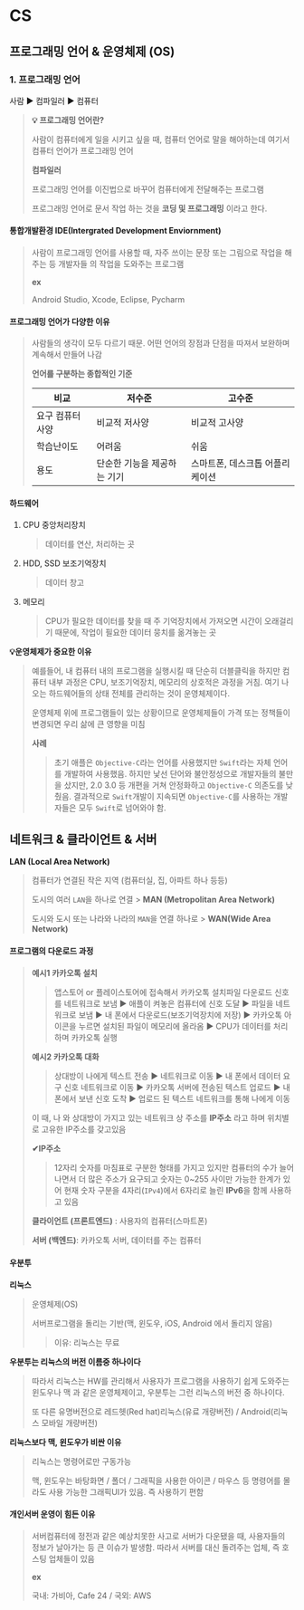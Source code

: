 # CS

## 프로그래밍 언어 & 운영체제 (OS)

### 1. 프로그래밍 언어

사람 ▶ 컴파일러 ▶ 컴퓨터

> **💡 프로그래밍 언어란?**
>
> 사람이 컴퓨터에게 일을 시키고 싶을 때, 컴퓨터 언어로 말을 해야하는데 여기서 컴퓨터 언어가 프로그래밍 언어
>
> **컴파일러**
>
> 프로그래밍 언어를 이진법으로 바꾸어 컴퓨터에게 전달해주는 프로그램
>
> 프로그래밍 언어로 문서 작업 하는 것을 **코딩 및 프로그래밍** 이라고 한다.



#### 통합개발환경 IDE(Intergrated Development Enviornment)

> 사람이 프로그래밍 언어를 사용할 때, 자주 쓰이는 문장 또는 그림으로 작업을 해주는 등 개발자들 의 작업을 도와주는 프로그램
>
> **ex**
>
> Android Studio, Xcode, Eclipse, Pycharm



#### 프로그래밍 언어가 다양한 이유

> 사람들의 생각이 모두 다르기 때문. 어떤 언어의 장점과 단점을 따져서 보완하며 계속해서 만들어 나감
>
> **언어를 구분하는 종합적인 기준**
>
> | 비교             | 저수준                      | 고수준                          |
> | ---------------- | --------------------------- | ------------------------------- |
> | 요구 컴퓨터 사양 | 비교적 저사양               | 비교적 고사양                   |
> | 학습난이도       | 어려움                      | 쉬움                            |
> | 용도             | 단순한 기능을 제공하는 기기 | 스마트폰, 데스크톱 어플리케이션 |



#### 하드웨어

1. CPU 중앙처리장치

   > 데이터를 연산, 처리하는 곳

2. HDD, SSD 보조기억장치

   > 데이터 창고

3. 메모리

   > CPU가 필요한 데이터를 찾을 때 주 기억장치에서 가져오면 시간이 오래걸리기 때문에, 작업이 필요한 데이터 뭉치를 옮겨놓는 곳

**💡운영체제가 중요한 이유**

> 예를들어, 내 컴퓨터 내의 프로그램을 실행시킬 때 단순히 더블클릭을 하지만 컴퓨터 내부 과정은 CPU, 보조기억장치, 메모리의 상호적은 과정을 거침. 여기 나오는 하드웨어들의 상태 전체를 관리하는 것이 운영체제이다.
>
> 운영체제 위에 프로그램들이 있는 상황이므로 운영체제들이 가격 또는 정책들이 변경되면 우리 삶에 큰 영향을 미침
>
> **사례** 
>
> > 초기 애플은 `Objective-C`라는 언어를 사용했지만 `Swift`라는 자체 언어를 개발하여 사용했음. 하지만 낯선 단어와 불안정성으로 개발자들의 불만을 샀지만, 2.0 3.0 등 개편을 거쳐 안정화하고 `Objective-C` 의존도를 낮췄음. 결과적으로 `Swift`개발이 지속되면 `Objective-C`를 사용하는 개발자들은 모두 `Swift`로 넘어와야 함.





## 네트워크 & 클라이언트 & 서버

**LAN (Local Area Network)**

> 컴퓨터가 연결된 작은 지역 (컴퓨터실, 집, 아파트 하나 등등)
>
> 도시의 여러 `LAN`을 하나로 연결 > **MAN (Metropolitan Area Network)**
>
> 도시와 도시 또는 나라와 나라의 `MAN`을 연결 하나로 > **WAN(Wide Area Network)**



#### 프로그램의 다운로드 과정

> #### 
>
> **예시1 카카오톡 설치**
>
> > 앱스토어 or 플레이스토어에 접속해서 카카오톡 설치파일 다운로드 신호를 네트워크로 보냄 ▶ 애플이 켜놓은 컴퓨터에 신호 도달 ▶ 파일을 네트워크로 보냄 ▶ 내 폰에서 다운로드(보조기억장치에 저장) ▶ 카카오톡 아이콘을 누르면 설치된 파일이 메모리에 올라옴 ▶ CPU가 데이터를 처리하며 카카오톡 실행
>
> **예시2 카카오톡 대화**
>
> > 상대방이 나에게 텍스트 전송 ▶ 네트워크로 이동 ▶ 내 폰에서 데이터 요구 신호 네트워크로 이동 ▶ 카카오톡 서버에 전송된 텍스트 업로드 ▶ 내 폰에서 보낸 신호 도착 ▶ 업로드 된 텍스트 네트워크를 통해 나에게 이동
>
> 이 때, 나 와 상대방이 가지고 있는 네트워크 상 주소를 **IP주소** 라고 하며 위치별로 고유한 IP주소를 갖고있음
>
> **✔IP주소**
>
> > 12자리 숫자를 마침표로 구분한 형태를 가지고 있지만 컴퓨터의 수가 늘어나면서 더 많은 주소가 요구되고 숫자는 0~255 사이만 가능한 한계가 있어 현재 숫자 구분을 4자리(`IPv4`)에서 6자리로 늘린 **IPv6**을 함께 사용하고 있음
>
> **클라이언트 (프론트엔드)** : 사용자의 컴퓨터(스마트폰)
>
> **서버 (백엔드)**: 카카오톡 서버, 데이터를 주는 컴퓨터



#### 우분투

**리눅스**

> 운영체제(OS)
>
> 서버프로그램을 돌리는 기반(맥, 윈도우, iOS, Android 에서 돌리지 않음)
>
> > 이유: 리눅스는 무료

**우분투는 리눅스의 버전 이름중 하나이다**

> 따라서 리눅스는 HW를 관리해서 사용자가 프로그램을 사용하기 쉽게 도와주는 윈도우나 맥 과 같은 운영체제이고, 우분투는 그런 리눅스의 버전 중 하나이다.
>
> 또 다른 유명버전으로 레드헷(Red hat)리눅스(유료 개량버전) / Android(리눅스 모바일 개량버전)

**리눅스보다 맥, 윈도우가 비싼 이유**

> 리눅스는 명령어로만 구동가능
>
> 맥, 윈도우는 바탕화면 / 폴더 / 그래픽을 사용한 아이콘 / 마우스 등 명령어를 몰라도 사용 가능한 그래픽UI가 있음. 즉 사용하기 편함



#### 개인서버 운영이 힘든 이유

> 서버컴퓨터에 정전과 같은 예상치못한 사고로 서버가 다운됐을 때, 사용자들의 정보가 날아가는 등 큰 이슈가 발생함. 따라서 서버를 대신 돌려주는 업체, 즉 호스팅 업체들이 있음
>
> **ex**
>
> 국내: 가비아, Cafe 24 / 국외: AWS





